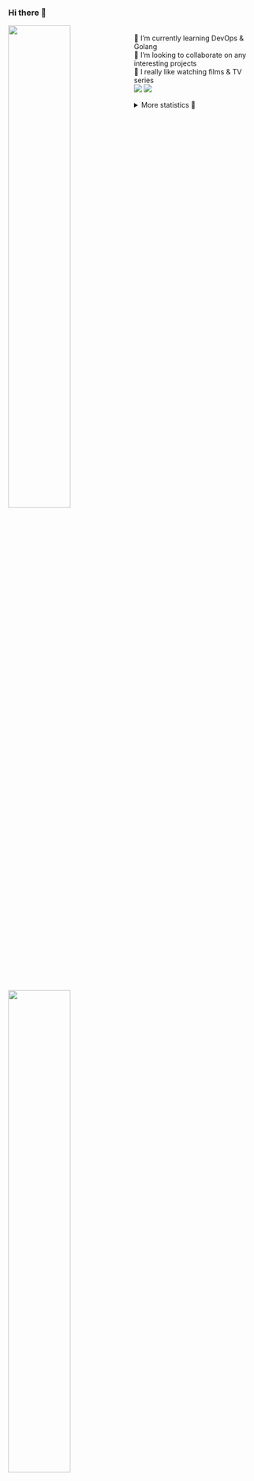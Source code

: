 ### Hi there 👋


[<img align="left" width="50%" src="https://github-readme-stats.vercel.app/api?username=rufusnufus&hide=issues&show_icons=true&count_private=true&theme=transparent&title_color=FF6F40&text_color=FBF9F8&icon_color=F48242&hide_border=true&hide_title=true#gh-dark-mode-only">](https://metrics.lecoq.io/rufusnufus#gh-dark-mode-only)
[<img align="left" width="50%" src="https://github-readme-stats.vercel.app/api?username=rufusnufus&hide=issues&show_icons=true&count_private=true&theme=transparent&title_color=FF6533&text_color=4D4644&icon_color=FF8038&hide_border=true&hide_title=true#gh-light-mode-only">](https://metrics.lecoq.io/rufusnufus#gh-light-mode-only)

<p>
  <br>
  🌱 I’m currently learning DevOps & Golang</br>
  👯 I’m looking to collaborate on any interesting projects</br>
  🎥 I really like watching films & TV series</br>
  <a href="https://linkedin.com/in/rufusnufus"><img src="https://img.shields.io/badge/linkedin-0077B5.svg?style=for-the-badge&logo=linkedin&logoColor=white"/></a>
  <a href="https://t.me/rufusnufus"><img src="https://img.shields.io/badge/-telegram-black?style=for-the-badge&color=blue&logo=telegram"/></a>
</p>

<p text-align="left">
<details>
  <summary>More statistics 👀</summary><br/>

<!--START_SECTION:waka-->
![Profile Views](http://img.shields.io/badge/Profile%20Views-0-blue)

**I'm an Early 🐤** 

```text
🌞 Morning                9836 commits        ██████░░░░░░░░░░░░░░░░░░░   22.74 % 
🌆 Daytime                25548 commits       ███████████████░░░░░░░░░░   59.07 % 
🌃 Evening                7147 commits        ████░░░░░░░░░░░░░░░░░░░░░   16.52 % 
🌙 Night                  719 commits         ░░░░░░░░░░░░░░░░░░░░░░░░░   01.66 % 
```
📅 **I'm Most Productive on Monday** 

```text
Monday                   8806 commits        █████░░░░░░░░░░░░░░░░░░░░   20.36 % 
Tuesday                  8446 commits        █████░░░░░░░░░░░░░░░░░░░░   19.53 % 
Wednesday                8746 commits        █████░░░░░░░░░░░░░░░░░░░░   20.22 % 
Thursday                 8557 commits        █████░░░░░░░░░░░░░░░░░░░░   19.78 % 
Friday                   7511 commits        ████░░░░░░░░░░░░░░░░░░░░░   17.37 % 
Saturday                 757 commits         ░░░░░░░░░░░░░░░░░░░░░░░░░   01.75 % 
Sunday                   427 commits         ░░░░░░░░░░░░░░░░░░░░░░░░░   00.99 % 
```


📊 **This Week I Spent My Time On** 

```text
💬 Programming Languages: 
Go                       5 hrs 39 mins       ████████████░░░░░░░░░░░░░   46.37 % 
HCL                      2 hrs 39 mins       █████░░░░░░░░░░░░░░░░░░░░   21.73 % 
YAML                     1 hr 29 mins        ███░░░░░░░░░░░░░░░░░░░░░░   12.24 % 
Text                     1 hr 2 mins         ██░░░░░░░░░░░░░░░░░░░░░░░   08.56 % 
Other                    40 mins             █░░░░░░░░░░░░░░░░░░░░░░░░   05.55 % 

🔥 Editors: 
VS Code                  11 hrs 48 mins      ████████████████████████░   96.80 % 
iTerm2                   23 mins             █░░░░░░░░░░░░░░░░░░░░░░░░   03.20 % 
```

**I Mostly Code in Go** 

```text
Python                   14 repos            ██░░░░░░░░░░░░░░░░░░░░░░░   09.52 % 
Smarty                   10 repos            ██░░░░░░░░░░░░░░░░░░░░░░░   06.80 % 
HCL                      7 repos             █░░░░░░░░░░░░░░░░░░░░░░░░   04.76 % 
Kotlin                   5 repos             █░░░░░░░░░░░░░░░░░░░░░░░░   03.40 % 
HTML                     5 repos             █░░░░░░░░░░░░░░░░░░░░░░░░   03.40 % 
```




 Last Updated on 07/12/2023 01:02:24 UTC
<!--END_SECTION:waka-->

</details>
</p>

